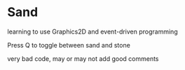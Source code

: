 # Sand
learning to use Graphics2D and event-driven programming

Press Q to toggle between sand and stone

very bad code, may or may not add good comments
